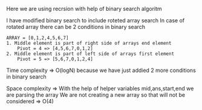 Here we are using recrsion with help of binary search algoritm

I have modified binary search to include roteted array search
    In case of rotated array there can be 2 conditions in binary search

    ARRAY = [0,1,2,4,5,6,7]
    1. Middle element is part of right side of arrays end element
        Pivot = 4 => [4,5,6,7,0,1,2] 
    2. Middle element is part of left side of arrays first element
        Pivot = 5 => [5,6,7,0,1,2,4]
    
Time complexity =>
    O(logN) because we have just addied 2 more conditions in binary search

Space complexity =>
    With the help of helper variables mid,ans,start,end we are parsing the array
    We are not creating a new array so that will not be considered
        => O(4)